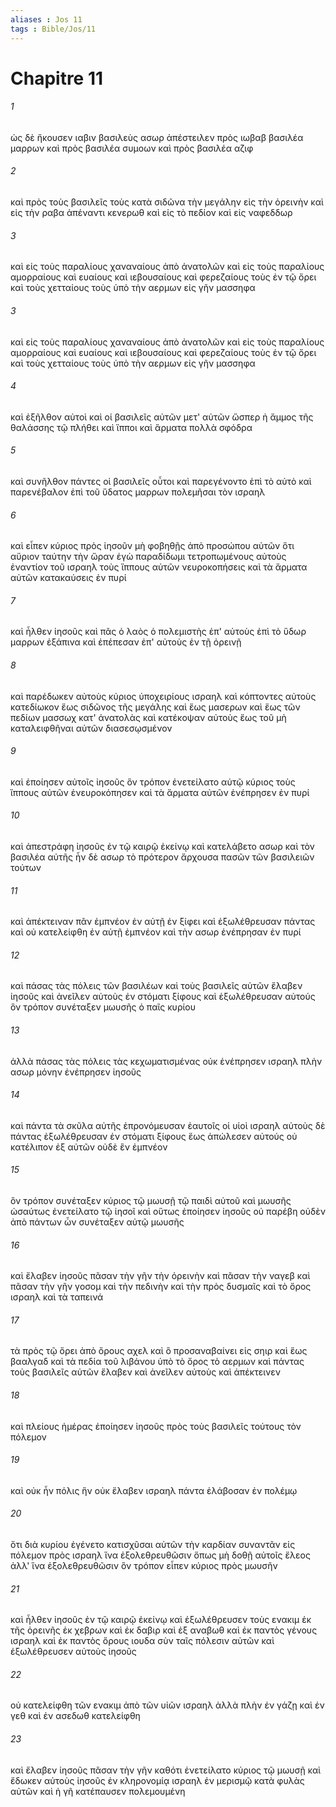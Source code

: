 ```yaml
---
aliases : Jos 11
tags : Bible/Jos/11
---
```


# Chapitre 11

###### 1
ὡς δὲ ἤκουσεν ιαβιν βασιλεὺς ασωρ ἀπέστειλεν πρὸς ιωβαβ βασιλέα μαρρων καὶ πρὸς βασιλέα συμοων καὶ πρὸς βασιλέα αζιφ
###### 2
καὶ πρὸς τοὺς βασιλεῖς τοὺς κατὰ σιδῶνα τὴν μεγάλην εἰς τὴν ὀρεινὴν καὶ εἰς τὴν ραβα ἀπέναντι κενερωθ καὶ εἰς τὸ πεδίον καὶ εἰς ναφεδδωρ
###### 3
καὶ εἰς τοὺς παραλίους χαναναίους ἀπὸ ἀνατολῶν καὶ εἰς τοὺς παραλίους αμορραίους καὶ ευαίους καὶ ιεβουσαίους καὶ φερεζαίους τοὺς ἐν τῷ ὄρει καὶ τοὺς χετταίους τοὺς ὑπὸ τὴν αερμων εἰς γῆν μασσηφα
###### 3
καὶ εἰς τοὺς παραλίους χαναναίους ἀπὸ ἀνατολῶν καὶ εἰς τοὺς παραλίους αμορραίους καὶ ευαίους καὶ ιεβουσαίους καὶ φερεζαίους τοὺς ἐν τῷ ὄρει καὶ τοὺς χετταίους τοὺς ὑπὸ τὴν αερμων εἰς γῆν μασσηφα
###### 4
καὶ ἐξῆλθον αὐτοὶ καὶ οἱ βασιλεῖς αὐτῶν μετ' αὐτῶν ὥσπερ ἡ ἄμμος τῆς θαλάσσης τῷ πλήθει καὶ ἵπποι καὶ ἅρματα πολλὰ σφόδρα
###### 5
καὶ συνῆλθον πάντες οἱ βασιλεῖς οὗτοι καὶ παρεγένοντο ἐπὶ τὸ αὐτὸ καὶ παρενέβαλον ἐπὶ τοῦ ὕδατος μαρρων πολεμῆσαι τὸν ισραηλ
###### 6
καὶ εἶπεν κύριος πρὸς ἰησοῦν μὴ φοβηθῇς ἀπὸ προσώπου αὐτῶν ὅτι αὔριον ταύτην τὴν ὥραν ἐγὼ παραδίδωμι τετροπωμένους αὐτοὺς ἐναντίον τοῦ ισραηλ τοὺς ἵππους αὐτῶν νευροκοπήσεις καὶ τὰ ἅρματα αὐτῶν κατακαύσεις ἐν πυρί
###### 7
καὶ ἦλθεν ἰησοῦς καὶ πᾶς ὁ λαὸς ὁ πολεμιστὴς ἐπ' αὐτοὺς ἐπὶ τὸ ὕδωρ μαρρων ἐξάπινα καὶ ἐπέπεσαν ἐπ' αὐτοὺς ἐν τῇ ὀρεινῇ
###### 8
καὶ παρέδωκεν αὐτοὺς κύριος ὑποχειρίους ισραηλ καὶ κόπτοντες αὐτοὺς κατεδίωκον ἕως σιδῶνος τῆς μεγάλης καὶ ἕως μασερων καὶ ἕως τῶν πεδίων μασσωχ κατ' ἀνατολὰς καὶ κατέκοψαν αὐτοὺς ἕως τοῦ μὴ καταλειφθῆναι αὐτῶν διασεσῳσμένον
###### 9
καὶ ἐποίησεν αὐτοῖς ἰησοῦς ὃν τρόπον ἐνετείλατο αὐτῷ κύριος τοὺς ἵππους αὐτῶν ἐνευροκόπησεν καὶ τὰ ἅρματα αὐτῶν ἐνέπρησεν ἐν πυρί
###### 10
καὶ ἀπεστράφη ἰησοῦς ἐν τῷ καιρῷ ἐκείνῳ καὶ κατελάβετο ασωρ καὶ τὸν βασιλέα αὐτῆς ἦν δὲ ασωρ τὸ πρότερον ἄρχουσα πασῶν τῶν βασιλειῶν τούτων
###### 11
καὶ ἀπέκτειναν πᾶν ἐμπνέον ἐν αὐτῇ ἐν ξίφει καὶ ἐξωλέθρευσαν πάντας καὶ οὐ κατελείφθη ἐν αὐτῇ ἐμπνέον καὶ τὴν ασωρ ἐνέπρησαν ἐν πυρί
###### 12
καὶ πάσας τὰς πόλεις τῶν βασιλέων καὶ τοὺς βασιλεῖς αὐτῶν ἔλαβεν ἰησοῦς καὶ ἀνεῖλεν αὐτοὺς ἐν στόματι ξίφους καὶ ἐξωλέθρευσαν αὐτούς ὃν τρόπον συνέταξεν μωυσῆς ὁ παῖς κυρίου
###### 13
ἀλλὰ πάσας τὰς πόλεις τὰς κεχωματισμένας οὐκ ἐνέπρησεν ισραηλ πλὴν ασωρ μόνην ἐνέπρησεν ἰησοῦς
###### 14
καὶ πάντα τὰ σκῦλα αὐτῆς ἐπρονόμευσαν ἑαυτοῖς οἱ υἱοὶ ισραηλ αὐτοὺς δὲ πάντας ἐξωλέθρευσαν ἐν στόματι ξίφους ἕως ἀπώλεσεν αὐτούς οὐ κατέλιπον ἐξ αὐτῶν οὐδὲ ἓν ἐμπνέον
###### 15
ὃν τρόπον συνέταξεν κύριος τῷ μωυσῇ τῷ παιδὶ αὐτοῦ καὶ μωυσῆς ὡσαύτως ἐνετείλατο τῷ ἰησοῖ καὶ οὕτως ἐποίησεν ἰησοῦς οὐ παρέβη οὐδὲν ἀπὸ πάντων ὧν συνέταξεν αὐτῷ μωυσῆς
###### 16
καὶ ἔλαβεν ἰησοῦς πᾶσαν τὴν γῆν τὴν ὀρεινὴν καὶ πᾶσαν τὴν ναγεβ καὶ πᾶσαν τὴν γῆν γοσομ καὶ τὴν πεδινὴν καὶ τὴν πρὸς δυσμαῖς καὶ τὸ ὄρος ισραηλ καὶ τὰ ταπεινά
###### 17
τὰ πρὸς τῷ ὄρει ἀπὸ ὄρους αχελ καὶ ὃ προσαναβαίνει εἰς σηιρ καὶ ἕως βααλγαδ καὶ τὰ πεδία τοῦ λιβάνου ὑπὸ τὸ ὄρος τὸ αερμων καὶ πάντας τοὺς βασιλεῖς αὐτῶν ἔλαβεν καὶ ἀνεῖλεν αὐτοὺς καὶ ἀπέκτεινεν
###### 18
καὶ πλείους ἡμέρας ἐποίησεν ἰησοῦς πρὸς τοὺς βασιλεῖς τούτους τὸν πόλεμον
###### 19
καὶ οὐκ ἦν πόλις ἣν οὐκ ἔλαβεν ισραηλ πάντα ἐλάβοσαν ἐν πολέμῳ
###### 20
ὅτι διὰ κυρίου ἐγένετο κατισχῦσαι αὐτῶν τὴν καρδίαν συναντᾶν εἰς πόλεμον πρὸς ισραηλ ἵνα ἐξολεθρευθῶσιν ὅπως μὴ δοθῇ αὐτοῖς ἔλεος ἀλλ' ἵνα ἐξολεθρευθῶσιν ὃν τρόπον εἶπεν κύριος πρὸς μωυσῆν
###### 21
καὶ ἦλθεν ἰησοῦς ἐν τῷ καιρῷ ἐκείνῳ καὶ ἐξωλέθρευσεν τοὺς ενακιμ ἐκ τῆς ὀρεινῆς ἐκ χεβρων καὶ ἐκ δαβιρ καὶ ἐξ αναβωθ καὶ ἐκ παντὸς γένους ισραηλ καὶ ἐκ παντὸς ὄρους ιουδα σὺν ταῖς πόλεσιν αὐτῶν καὶ ἐξωλέθρευσεν αὐτοὺς ἰησοῦς
###### 22
οὐ κατελείφθη τῶν ενακιμ ἀπὸ τῶν υἱῶν ισραηλ ἀλλὰ πλὴν ἐν γάζῃ καὶ ἐν γεθ καὶ ἐν ασεδωθ κατελείφθη
###### 23
καὶ ἔλαβεν ἰησοῦς πᾶσαν τὴν γῆν καθότι ἐνετείλατο κύριος τῷ μωυσῇ καὶ ἔδωκεν αὐτοὺς ἰησοῦς ἐν κληρονομίᾳ ισραηλ ἐν μερισμῷ κατὰ φυλὰς αὐτῶν καὶ ἡ γῆ κατέπαυσεν πολεμουμένη
